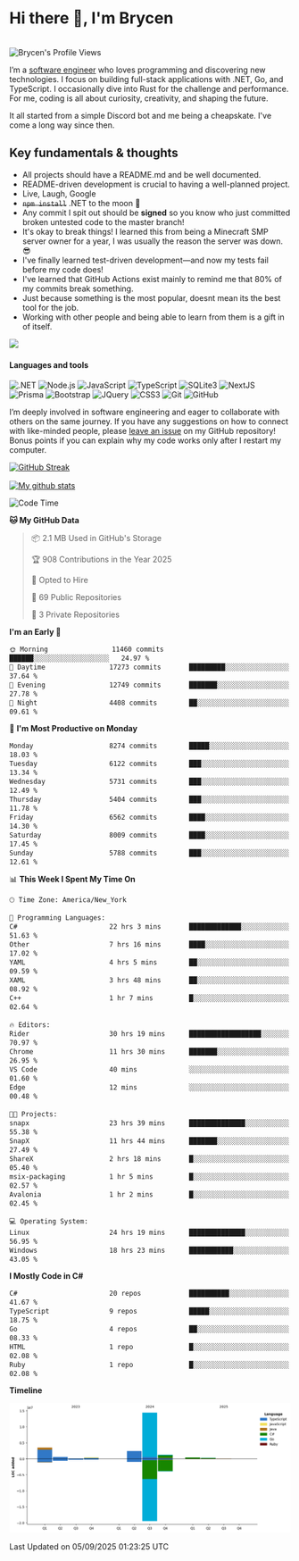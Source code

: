 # Hi there 👋, I'm Brycen

<br>
<img src="https://komarev.com/ghpvc/?username=BrycensRanch" alt="Brycen's Profile Views" />

I’m a [software engineer](https://en.wikipedia.org/wiki/Software_engineering) who loves programming and discovering new technologies. I focus on building full-stack applications with .NET, Go, and TypeScript. I occasionally dive into Rust for the challenge and performance. For me, coding is all about curiosity, creativity, and shaping the future.

It all started from a simple Discord bot and me being a cheapskate. I've come a long way since then.

## Key fundamentals & thoughts

- All projects should have a README.md and be well documented.
- README-driven development is crucial to having a well-planned project.
- Live, Laugh, Google
- ~~`npm install`~~ .NET to the moon 🚀
- Any commit I spit out should be **signed** so you know who just committed broken untested code to the master branch!
- It's okay to break things! I learned this from being a Minecraft SMP server owner for a year, I was usually the reason the server was down. 😎
- I've finally learned test-driven development—and now my tests fail before my code does!
- I've learned that GitHub Actions exist mainly to remind me that 80% of my commits break something.
- Just because something is the most popular, doesnt mean its the best tool for the job.
- Working with other people and being able to learn from them is a gift in of itself.

<img src="https://res.cloudinary.com/practicaldev/image/fetch/s--OoBLh7-Q--/c_limit%2Cf_auto%2Cfl_progressive%2Cq_auto%2Cw_880/https://cdn-images-1.medium.com/max/1614/1%2A8BlqJ8lNVZzuRjAg1mZ50w.png" height="400"/>

<h4>Languages and tools</h4>
<p>
  <img src="https://img.shields.io/badge/.NET-%23512BD4.svg?&style=for-the-badge&logo=dotnet&logoColor=white" alt=".NET" />
  <img src="https://img.shields.io/badge/node.js%20-%2343853D.svg?&style=for-the-badge&logo=node.js&logoColor=white" alt="Node.js" />
  <img src="https://img.shields.io/badge/javascript%20-%23323330.svg?&style=for-the-badge&logo=javascript&logoColor=%23F7DF1E" alt="JavaScript" />
  <img src="https://img.shields.io/badge/typescript%20-%23323330.svg?&style=for-the-badge&logo=typescript&logoColor=#3467eb" alt="TypeScript" />
  <img src="https://img.shields.io/badge/sqlite3%20-%23323330.svg?&style=for-the-badge&logo=sqlite&logoColor=#3467eb" alt="SQLite3" />
  <img src="https://img.shields.io/badge/Next.JS%20-%23323330.svg?&style=for-the-badge&logo=next.js&logoColor=#3467eb" alt="NextJS" />
  <img src="https://img.shields.io/badge/Prisma%20-%23323330.svg?&style=for-the-badge&logo=prisma&logoColor=#3467eb" alt="Prisma" />
  <img src="https://img.shields.io/badge/bootstrap%20-%23323330.svg?&style=for-the-badge&logo=bootstrap" alt="Bootstrap" />
  <img src="https://img.shields.io/badge/jquery%20-%23323330.svg?&style=for-the-badge&logo=jquery" alt="JQuery" />
  <img src="https://img.shields.io/badge/css3%20-%23323330.svg?&style=for-the-badge&logo=css3" alt="CSS3" />
  <img src="https://img.shields.io/badge/git%20-%23323330.svg?&style=for-the-badge&logo=git" alt="Git" />
  <img src="https://img.shields.io/badge/github%20-%23323330.svg?&style=for-the-badge&logo=github" alt="GitHub" />
</p>

I’m deeply involved in software engineering and eager to collaborate with others on the same journey. If you have any suggestions on how to connect with like-minded people, please [leave an issue](https://github.com/BrycensRanch/BrycensRanch/issues/new) on my GitHub repository! Bonus points if you can explain why my code works only after I restart my computer. 

<p><a href="https://git.io/streak-stats"><img src=https://github-readme-streak-stats-eight.vercel.app?user=BrycensRanch&amp;theme=dark&amp;hide_border=true&fire=EB5454&amp;ring=0CEB19" alt="GitHub Streak"></a></p>

<a href="https://github.com/anuraghazra/github-readme-stats">
  <img align="center" src="https://github-readme-stats.anuraghazra1.vercel.app/api?username=BrycensRanch&show_icons=true&line_height=27&include_all_commits=true" alt="My github stats" />
</a>

<!--START_SECTION:waka-->
![Code Time](http://img.shields.io/badge/Code%20Time-2%2C642%20hrs%2058%20mins-blue)

**🐱 My GitHub Data** 

> 📦 2.1 MB Used in GitHub's Storage 
 > 
> 🏆 908 Contributions in the Year 2025
 > 
> 💼 Opted to Hire
 > 
> 📜 69 Public Repositories 
 > 
> 🔑 3 Private Repositories 
 > 
**I'm an Early 🐤** 

```text
🌞 Morning                11460 commits       ██████░░░░░░░░░░░░░░░░░░░   24.97 % 
🌆 Daytime                17273 commits       █████████░░░░░░░░░░░░░░░░   37.64 % 
🌃 Evening                12749 commits       ███████░░░░░░░░░░░░░░░░░░   27.78 % 
🌙 Night                  4408 commits        ██░░░░░░░░░░░░░░░░░░░░░░░   09.61 % 
```
📅 **I'm Most Productive on Monday** 

```text
Monday                   8274 commits        █████░░░░░░░░░░░░░░░░░░░░   18.03 % 
Tuesday                  6122 commits        ███░░░░░░░░░░░░░░░░░░░░░░   13.34 % 
Wednesday                5731 commits        ███░░░░░░░░░░░░░░░░░░░░░░   12.49 % 
Thursday                 5404 commits        ███░░░░░░░░░░░░░░░░░░░░░░   11.78 % 
Friday                   6562 commits        ████░░░░░░░░░░░░░░░░░░░░░   14.30 % 
Saturday                 8009 commits        ████░░░░░░░░░░░░░░░░░░░░░   17.45 % 
Sunday                   5788 commits        ███░░░░░░░░░░░░░░░░░░░░░░   12.61 % 
```


📊 **This Week I Spent My Time On** 

```text
🕑︎ Time Zone: America/New_York

💬 Programming Languages: 
C#                       22 hrs 3 mins       █████████████░░░░░░░░░░░░   51.63 % 
Other                    7 hrs 16 mins       ████░░░░░░░░░░░░░░░░░░░░░   17.02 % 
YAML                     4 hrs 5 mins        ██░░░░░░░░░░░░░░░░░░░░░░░   09.59 % 
XAML                     3 hrs 48 mins       ██░░░░░░░░░░░░░░░░░░░░░░░   08.92 % 
C++                      1 hr 7 mins         █░░░░░░░░░░░░░░░░░░░░░░░░   02.64 % 

🔥 Editors: 
Rider                    30 hrs 19 mins      ██████████████████░░░░░░░   70.97 % 
Chrome                   11 hrs 30 mins      ███████░░░░░░░░░░░░░░░░░░   26.95 % 
VS Code                  40 mins             ░░░░░░░░░░░░░░░░░░░░░░░░░   01.60 % 
Edge                     12 mins             ░░░░░░░░░░░░░░░░░░░░░░░░░   00.48 % 

🐱‍💻 Projects: 
snapx                    23 hrs 39 mins      ██████████████░░░░░░░░░░░   55.38 % 
SnapX                    11 hrs 44 mins      ███████░░░░░░░░░░░░░░░░░░   27.49 % 
ShareX                   2 hrs 18 mins       █░░░░░░░░░░░░░░░░░░░░░░░░   05.40 % 
msix-packaging           1 hr 5 mins         █░░░░░░░░░░░░░░░░░░░░░░░░   02.57 % 
Avalonia                 1 hr 2 mins         █░░░░░░░░░░░░░░░░░░░░░░░░   02.45 % 

💻 Operating System: 
Linux                    24 hrs 19 mins      ██████████████░░░░░░░░░░░   56.95 % 
Windows                  18 hrs 23 mins      ███████████░░░░░░░░░░░░░░   43.05 % 
```

**I Mostly Code in C#** 

```text
C#                       20 repos            ██████████░░░░░░░░░░░░░░░   41.67 % 
TypeScript               9 repos             █████░░░░░░░░░░░░░░░░░░░░   18.75 % 
Go                       4 repos             ██░░░░░░░░░░░░░░░░░░░░░░░   08.33 % 
HTML                     1 repo              █░░░░░░░░░░░░░░░░░░░░░░░░   02.08 % 
Ruby                     1 repo              █░░░░░░░░░░░░░░░░░░░░░░░░   02.08 % 
```



**Timeline**

![Lines of Code chart](https://raw.githubusercontent.com/BrycensRanch/BrycensRanch/main/assets/bar_graph.png)


 Last Updated on 05/09/2025 01:23:25 UTC
<!--END_SECTION:waka-->

<!--
**BrycensRanch/BrycensRanch** is a ✨ _special_ ✨ repository because its `README.md` (this file) appears on your GitHub profile.

Here are some ideas to get you started:

- 🔭 I’m currently working on ...
- 🌱 I’m currently learning ...
- 👯 I’m looking to collaborate on ...
- 🤔 I’m looking for help with ...
- 💬 Ask me about ...
- 📫 How to reach me: ...
- 😄 Pronouns: ...
- ⚡ Fun fact: ...
-->
